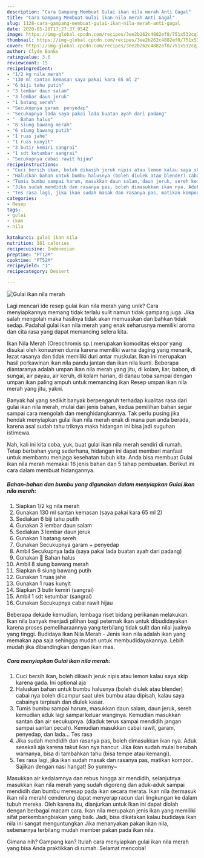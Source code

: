 ```yaml
---
description: "Cara Gampang Membuat Gulai ikan nila merah Anti Gagal"
title: "Cara Gampang Membuat Gulai ikan nila merah Anti Gagal"
slug: 1128-cara-gampang-membuat-gulai-ikan-nila-merah-anti-gagal
date: 2020-05-28T17:27:37.954Z
image: https://img-global.cpcdn.com/recipes/3ee2b262c4882ef0/751x532cq70/gulai-ikan-nila-merah-foto-resep-utama.jpg
thumbnail: https://img-global.cpcdn.com/recipes/3ee2b262c4882ef0/751x532cq70/gulai-ikan-nila-merah-foto-resep-utama.jpg
cover: https://img-global.cpcdn.com/recipes/3ee2b262c4882ef0/751x532cq70/gulai-ikan-nila-merah-foto-resep-utama.jpg
author: Clyde Banks
ratingvalue: 3.6
reviewcount: 15
recipeingredient:
- "1/2 kg nila merah"
- "130 ml santan kemasan saya pakai kara 65 ml 2"
- "6 biji tahu putih"
- "3 lembar daun salam"
- "3 lembar daun jeruk"
- "1 batang sereh"
- "Secukupnya garam  penyedap"
- "Secukupnya lada saya pakai lada buatan ayah dari padang"
- "  Bahan halus"
- "8 siung bawang merah"
- "6 siung bawang putih"
- "1 ruas jahe"
- "1 ruas kunyit"
- "3 butir kemiri sangrai"
- "1 sdt ketumbar sangrai"
- "Secukupnya cabai rawit hijau"
recipeinstructions:
- "Cuci bersih ikan, boleh dikasih jeruk nipis atau lemon kalau saya skip karena gada. Ini optional aja"
- "Haluskan bahan untuk bumbu halusnya (boleh diulek atau blender) cabai nya boleh dicampur saat ulek bumbu atau dipisah, kalau saya cabainya terpisah dan diulek kasar."
- "Tumis bumbu sampai harum, masukkan daun salam, daun jeruk, sereh kemudian aduk lagi sampai keluar wanginya. Kemudian masukkan santan dan air secukupnya. (diaduk terus sampai mendidih jangan sampai santan pecah). Kemudian masukkan cabai rawit, garam, penyedap, dan lada... Tes rasa"
- "Jika sudah mendidih dan rasanya pas, boleh dimasukkan ikan nya. Aduk sesekali aja karena takut ikan nya hancur. Jika ikan sudah mulai berubah warnanya, bisa di tambahkan tahu (bisa tempe atau kemangi)."
- "Tes rasa lagi, jika ikan sudah masak dan rasanya pas, matikan kompor.. Sajikan dengan nasi hangat! So yummy~"
categories:
- Resep
tags:
- gulai
- ikan
- nila

katakunci: gulai ikan nila 
nutrition: 161 calories
recipecuisine: Indonesian
preptime: "PT12M"
cooktime: "PT52M"
recipeyield: "1"
recipecategory: Dessert

---
```



![Gulai ikan nila merah](https://img-global.cpcdn.com/recipes/3ee2b262c4882ef0/751x532cq70/gulai-ikan-nila-merah-foto-resep-utama.jpg)

Lagi mencari ide resep gulai ikan nila merah yang unik? Cara menyiapkannya memang tidak terlalu sulit namun tidak gampang juga. Jika salah mengolah maka hasilnya tidak akan memuaskan dan bahkan tidak sedap. Padahal gulai ikan nila merah yang enak seharusnya memiliki aroma dan cita rasa yang dapat memancing selera kita.

Ikan Nila Merah (Oreochromis sp.) merupakan komoditas ekspor yang disukai oleh konsumen dunia karena memiliki warna daging yang menarik, lezat rasanya dan tidak memiliki duri antar muskular. Ikan ini merupakan hasil perkawinan ikan nila pandu jantan dan ikan nila kunti. Beberapa diantaranya adalah umpan ikan nila merah yang jitu, di kolam, liar, babon, di sungai, air payau, air keruh, di kolam harian, di danau toba sampai dengan umpan ikan paling ampuh untuk memancing ikan Resep umpan ikan nila merah yang jitu, yakni.

Banyak hal yang sedikit banyak berpengaruh terhadap kualitas rasa dari gulai ikan nila merah, mulai dari jenis bahan, kedua pemilihan bahan segar sampai cara mengolah dan menghidangkannya. Tak perlu pusing jika hendak menyiapkan gulai ikan nila merah enak di mana pun anda berada, karena asal sudah tahu triknya maka hidangan ini bisa jadi suguhan istimewa.


Nah, kali ini kita coba, yuk, buat gulai ikan nila merah sendiri di rumah. Tetap berbahan yang sederhana, hidangan ini dapat memberi manfaat untuk membantu menjaga kesehatan tubuh kita. Anda bisa membuat Gulai ikan nila merah memakai 16 jenis bahan dan 5 tahap pembuatan. Berikut ini cara dalam membuat hidangannya.

<!--inarticleads1-->

##### Bahan-bahan dan bumbu yang digunakan dalam menyiapkan Gulai ikan nila merah:

1. Siapkan 1/2 kg nila merah
1. Gunakan 130 ml santan kemasan (saya pakai kara 65 ml 2)
1. Sediakan 6 biji tahu putih
1. Gunakan 3 lembar daun salam
1. Sediakan 3 lembar daun jeruk
1. Gunakan 1 batang sereh
1. Gunakan Secukupnya garam + penyedap
1. Ambil Secukupnya lada (saya pakai lada buatan ayah dari padang)
1. Gunakan  🍯 Bahan halus
1. Ambil 8 siung bawang merah
1. Siapkan 6 siung bawang putih
1. Gunakan 1 ruas jahe
1. Gunakan 1 ruas kunyit
1. Siapkan 3 butir kemiri (sangrai)
1. Ambil 1 sdt ketumbar (sangrai)
1. Gunakan Secukupnya cabai rawit hijau


Beberapa dekade kemudian, lembaga riset bidang perikanan melakukan. Ikan nila banyak menjadi pilihan bagi peternak ikan untuk dibudidayakan karena proses pemeliharaannya yang terbilang tidak sulit dan nilai jualnya yang tinggi. Budidaya Ikan Nila Merah - Jenis ikan nila adalah ikan yang memakan apa saja sehingga mudah untuk membudidayakannya. Lebih mudah jika dibandingkan dengan ikan mas. 

<!--inarticleads2-->

##### Cara menyiapkan Gulai ikan nila merah:

1. Cuci bersih ikan, boleh dikasih jeruk nipis atau lemon kalau saya skip karena gada. Ini optional aja
1. Haluskan bahan untuk bumbu halusnya (boleh diulek atau blender) cabai nya boleh dicampur saat ulek bumbu atau dipisah, kalau saya cabainya terpisah dan diulek kasar.
1. Tumis bumbu sampai harum, masukkan daun salam, daun jeruk, sereh kemudian aduk lagi sampai keluar wanginya. Kemudian masukkan santan dan air secukupnya. (diaduk terus sampai mendidih jangan sampai santan pecah). Kemudian masukkan cabai rawit, garam, penyedap, dan lada... Tes rasa
1. Jika sudah mendidih dan rasanya pas, boleh dimasukkan ikan nya. Aduk sesekali aja karena takut ikan nya hancur. Jika ikan sudah mulai berubah warnanya, bisa di tambahkan tahu (bisa tempe atau kemangi).
1. Tes rasa lagi, jika ikan sudah masak dan rasanya pas, matikan kompor.. Sajikan dengan nasi hangat! So yummy~


Masukkan air kedalamnya dan rebus hingga air mendidih, selanjutnya masukkan ikan nila merah yang sudah digoreng dan aduk-aduk sampai mendidih dan bumbu meresap pada ikan secara merata. Ikan nila (termasuk ikan nila merah) cenderung dapat menyerap racun dari lingkungan ke dalam tubuh mereka. Oleh karena itu, dianjurkan untuk Ikan ini dapat diolah dengan berbagai macam cara. Ikan nila merupakan jenis ikan yang memiliki sifat perkembangbiakan yang baik. Jadi, bisa dikatakan kalau budidaya ikan nila ini sangat menguntungkan Jika menanyakan pakan ikan nila, sebenarnya terbilang mudah member pakan pada ikan nila. 

Gimana nih? Gampang kan? Itulah cara menyiapkan gulai ikan nila merah yang bisa Anda praktikkan di rumah. Selamat mencoba!
